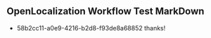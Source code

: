 ## OpenLocalization Workflow Test MarkDown
* 58b2cc11-a0e9-4216-b2d8-f93de8a68852 thanks!

<!--HONumber=Aug16_HO1-->



